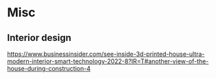 # Misc

## Interior design
https://www.businessinsider.com/see-inside-3d-printed-house-ultra-modern-interior-smart-technology-2022-8?IR=T#another-view-of-the-house-during-construction-4